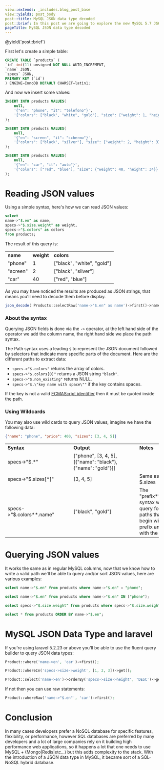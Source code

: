 ```yaml
---
view::extends: _includes.blog_post_base
view::yields: post_body
post::title: MySQL JSON data type decoded
post::brief: In this post we are going to explore the new MySQL 5.7 JSON Data Type. While diving into the topic we are going to use Laravel\'s fluent query builder.
pageTitle: MySQL JSON data type decoded
---
```

@yield('post::brief')

First let's create a simple table:

```sql
CREATE TABLE `products` (
`id` int(11) unsigned NOT NULL AUTO_INCREMENT,
`name` JSON,
`specs` JSON,
PRIMARY KEY (`id`)
) ENGINE=InnoDB DEFAULT CHARSET=latin1;
```

And now we insert some values:

```sql
INSERT INTO products VALUES(
    null,
    '{"en": "phone", "it": "telefono"}',
    '{"colors": ["black", "white", "gold"], "size": {"weight": 1, "height": 1}}'
);

INSERT INTO products VALUES(
    null,
    '{"en": "screen", "it": "schermo"}',
    '{"colors": ["black", "silver"], "size": {"weight": 2, "height": 3}}'
);

INSERT INTO products VALUES(
    null,
    '{"en": "car", "it": "auto"}',
    '{"colors": ["red", "blue"], "size": {"weight": 40, "height": 34}}'
);
```

# Reading JSON values

Using a simple syntax, here's how we can read JSON values:

```sql
select
name->"$.en" as name,
specs->"$.size.weight" as weight,
specs->"$.colors" as colors
from products;
```

The result of this query is:

<table class="table table-bordered table-condensed">
    <tr>
        <td><strong>name</strong></td>
        <td><strong>weight</strong></td>
        <td><strong>colors</strong></td>
    </tr>
    <tr>
        <td>"phone"</td>
        <td>1</td>
        <td>["black", "white", "gold"]</td>
    </tr>
    <tr>
        <td>"screen"</td>
        <td>2</td>
        <td>["black", "silver"]</td>
    </tr>
    <tr>
        <td>"car"</td>
        <td>40</td>
        <td>["red", "blue"]</td>
    </tr>
</table>

As you may have noticed the results are produced as JSON strings, that means you'll need to decode them
before display.

```php
json_decode( Products::selectRaw('name->"$.en" as name')->first()->name )
```

### About the syntax

Querying JSON fields is done via the `->` operator, at the left hand side of the operator we add the column name,
the right hand side we place the path syntax.

The Path syntax uses a leading `$` to represent the JSON document followed by selectors that indicate more specific parts
of the document. Here are the different paths to extract data:

- `specs->"$.colors"` returns the array of colors.
- `specs->"$.colors[0]"` returns a JSON string `"black"`.
- `specs->"$.non_existing"` returns NULL.
- `specs->"$.\"key name with space\""` if the key contains spaces.

If the key is not a valid <a href="http://www.ecma-international.org/ecma-262/5.1/#sec-7.6">ECMAScript identifier</a> then
it must be quoted inside the path.


### Using Wildcards

You may also use wild cards to query JSON values, imagine we have the following data:

```json
{"name": "phone", "price": 400, "sizes": [3, 4, 5]}
```

<table class="table table-bordered table-condensed">
    <tr>
        <td style="min-width:200px"><strong>Syntax</strong></td>
        <td style="min-width:200px"><strong>Output</strong></td>
        <td><strong>Notes</strong></td>
    </tr>
    <tr>
        <td>specs->"$.*"</td>
        <td>["phone", [3, 4, 5], [{"name": "black"}, {"name": "gold"}]]</td>
        <td></td>
    </tr>
    <tr>
        <td>specs->"$.sizes[*]"</td>
        <td>[3, 4, 5]</td>
        <td>Same as $.sizes</td>
    </tr>
    <tr>
        <td>specs->"$.colors**.name"</td>
        <td>["black", "gold"]</td>
        <td>The "prefix**suffix" syntax will query for all paths that begin with the prefix and ends with the suffix.</td>
    </tr>
</table>

# Querying JSON values

It works the same as in regular MySQL columns, now that we know how to write a valid path we'll be able to query
and/or sort JSON values, here are various examples:

```sql
select name->"$.en" from products where name->"$.en" = "phone";

select name->"$.en" from products where name->"$.en" IN ("phone");

select specs->"$.size.weight" from products where specs->"$.size.weight" BETWEEN 1 AND 10;

select * from products ORDER BY name->"$.en";
```

# MySQL JSON Data Type and laravel

If you're using laravel 5.2.23 or above you'll be able to use the fluent query builder to query JSON data types:

```php
Product::where('name->en', 'car')->first();

Product::whereIn('specs->size->weight', [1, 2, 3])->get();

Product::select('name->en')->orderBy('specs->size->height', 'DESC')->get();
```

If not then you can use raw statements:

```php
Product::whereRaw('name->"$.en"', 'car')->first();
```

# Conclusion
In many cases developers prefer a NoSQL database for specific features, flexibility, or performance, however SQL databases
are preferred by many developers and a lot of large companies rely on it building high performance web applications, so it
happens a lot that one needs to use MySQL + (Mongo|Redis|etc...) but this adds complexity to the stack. With the
introduction of a JSON data type in MySQL, it became sort of a SQL-NoSQL hybrid database.